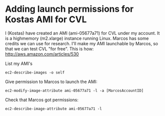 # Adding launch permissions for Kostas AMI for CVL

I (Kostas) have created an AMI (ami-05677a71) for CVL under my account. It is a highmemory (m2.xlarge) instance running Linux. Marcos has some credits we can use for research. I'll make my AMI launchable by Marcos, so that we can test CVL "for free". This is how: http://aws.amazon.com/articles/530

List my AMI's

```
ec2-describe-images -o self
```

Give permission to Marcos to launch the AMI:

```
ec2-modify-image-attribute ami-05677a71 -l -a [MarcosAccountID]
```

Check that Marcos got permissions:

```
ec2-describe-image-attribute ami-05677a71 -l
```